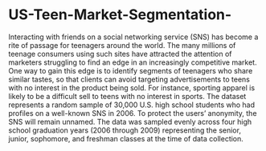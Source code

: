 # US-Teen-Market-Segmentation-
Interacting with friends on a social networking service (SNS) has become a rite of passage for teenagers around the world. The many millions of teenage consumers using such sites have attracted the attention of marketers struggling to find an edge in an increasingly competitive market. One way to gain this edge is to identify segments of teenagers who share similar tastes, so that clients can avoid targeting advertisements to teens with no interest in the product being sold. For instance, sporting apparel is likely to be a difficult sell to teens with no interest in sports.
The dataset represents a random sample of 30,000 U.S. high school students who had profiles on a well-known SNS in 2006. To protect the users’ anonymity, the SNS will remain unnamed. The data was sampled evenly across four high school graduation years (2006 through 2009) representing the senior, junior, sophomore, and freshman classes at the time of data collection.
